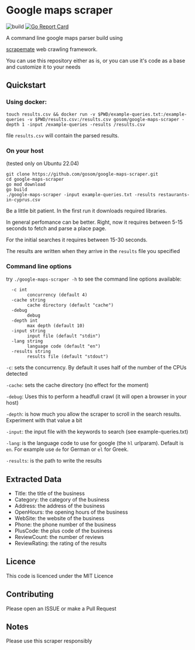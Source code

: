 # Google maps scraper
![build](https://github.com/gosom/google-maps-scraper/actions/workflows/build.yml/badge.svg)
[![Go Report Card](https://goreportcard.com/badge/github.com/gosom/google-maps-scraper)](https://goreportcard.com/report/github.com/gosom/google-maps-scraper)

A command line google maps parser build using 

[scrapemate](https://github.com/gosom/scrapemate) web crawling framework.

You can use this repository either as is, or you can use it's code as a base and
customize it to your needs

## Quickstart

### Using docker:

```
touch results.csv && docker run -v $PWD/example-queries.txt:/example-queries -v $PWD/results.csv:/results.csv gosom/google-maps-scraper -depth 1 -input /example-queries -results /results.csv
```

file `results.csv` will contain the parsed results.


### On your host

(tested only on Ubuntu 22.04)


```
git clone https://github.com/gosom/google-maps-scraper.git
cd google-maps-scraper
go mod download
go build
./google-maps-scraper -input example-queries.txt -results restaurants-in-cyprus.csv
```

Be a little bit patient. In the first run it downloads required libraries.

In general perfomance can be better. Right, now it requires between 5-15 seconds to fetch and parse 
a place page.

For the initial searches it requires between 15-30 seconds. 

The results are written when they arrive in the `results` file you specified

### Command line options

try `./google-maps-scraper -h` to see the command line options available:

```
  -c int
        concurrency (default 4)
  -cache string
        cache directory (default "cache")
  -debug
        debug
  -depth int
        max depth (default 10)
  -input string
        input file (default "stdin")
  -lang string
        language code (default "en")
  -results string
        results file (default "stdout")
```

`-c`: sets the concurrency. By default it uses half of the number of the CPUs detected


`-cache`: sets the cache directory (no effect for the moment)

`-debug`: Uses this to perform a headfull crawl (it will open a browser in your host)

`-depth`: is how much you allow the scraper to scroll in the search results. 
Experiment with that value a bit

`-input`: the input file with the keywords to search (see example-queries.txt)

`-lang`: is the language code to use for google (the `hl` urlparam). Default is `en`. For example use `de` for German or `el` for Greek.

`-results`: is the path to write the results


## Extracted Data

- Title: the title of the business
- Category: the category of the business
- Address: the address of the business
- OpenHours: the opening hours of the business
- WebSite: the website of the business
- Phone: the phone number of the business
- PlusCode: the plus code of the business
- ReviewCount: the number of reviews
- ReviewRating: the rating of the results

## Licence

This code is licenced under the MIT Licence


## Contributing

Please open an ISSUE or make a Pull Request


## Notes

Please use this scraper responsibly

